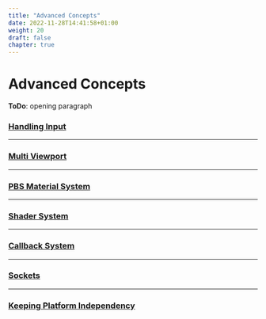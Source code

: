 ```yaml
---
title: "Advanced Concepts"
date: 2022-11-28T14:41:58+01:00
weight: 20
draft: false
chapter: true
---
```


# Advanced Concepts

**ToDo**: opening paragraph

### [Handling Input](/advanced_concepts/input/)

----

### [Multi Viewport](/advanced_concepts/multi_viewport/)

----

### [PBS Material System](/advanced_concepts/material_system/)

----

### [Shader System](/advanced_concepts/shader/)

----

### [Callback System](/advanced_concepts/callback_system/)

----

### [Sockets](/advanced_concepts/sockets/)

----

### [Keeping Platform Independency](/advanced_concepts/platform_independency/)